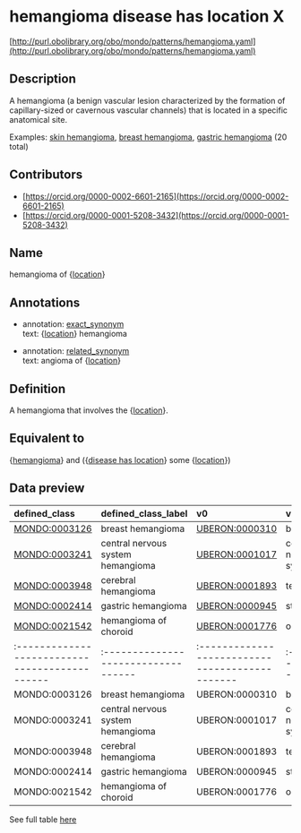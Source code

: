 # hemangioma disease has location X 

[http://purl.obolibrary.org/obo/mondo/patterns/hemangioma.yaml](http://purl.obolibrary.org/obo/mondo/patterns/hemangioma.yaml)
## Description 

A hemangioma (a benign vascular lesion characterized by the formation of capillary-sized or cavernous vascular channels) that is located in a specific anatomical site.

Examples: [skin hemangioma](http://purl.obolibrary.org/obo/MONDO_0003110), [breast hemangioma](http://purl.obolibrary.org/obo/MONDO_0003126), [gastric hemangioma](http://purl.obolibrary.org/obo/MONDO_0002414) (20 total)
## Contributors 
* [https://orcid.org/0000-0002-6601-2165](https://orcid.org/0000-0002-6601-2165) 
* [https://orcid.org/0000-0001-5208-3432](https://orcid.org/0000-0001-5208-3432) 
## Name 

hemangioma of {[location](http://purl.obolibrary.org/obo/UBERON_0001062)}

## Annotations 

* annotation: [exact_synonym](http://www.geneontology.org/formats/oboInOwl#hasExactSynonym)  
text: {[location](http://purl.obolibrary.org/obo/UBERON_0001062)} hemangioma

* annotation: [related_synonym](http://www.geneontology.org/formats/oboInOwl#hasRelatedSynonym)  
text: angioma of {[location](http://purl.obolibrary.org/obo/UBERON_0001062)}

## Definition 

A hemangioma that involves the {[location](http://purl.obolibrary.org/obo/UBERON_0001062)}.

## Equivalent to 

{[hemangioma](http://purl.obolibrary.org/obo/MONDO_0006500)} and ({[disease has location](http://purl.obolibrary.org/obo/RO_0004026)} some {[location](http://purl.obolibrary.org/obo/UBERON_0001062)})

## Data preview 
| defined_class                                | defined_class_label               | v0                                            | v0_label               |
|:---------------------------------------------|:----------------------------------|:----------------------------------------------|:-----------------------|
| [MONDO:0003126](http://purl.obolibrary.org/obo/MONDO_0003126) | breast hemangioma                 | [UBERON:0000310](http://purl.obolibrary.org/obo/UBERON_0000310) | breast                 |
| [MONDO:0003241](http://purl.obolibrary.org/obo/MONDO_0003241) | central nervous system hemangioma | [UBERON:0001017](http://purl.obolibrary.org/obo/UBERON_0001017) | central nervous system |
| [MONDO:0003948](http://purl.obolibrary.org/obo/MONDO_0003948) | cerebral hemangioma               | [UBERON:0001893](http://purl.obolibrary.org/obo/UBERON_0001893) | telencephalon          |
| [MONDO:0002414](http://purl.obolibrary.org/obo/MONDO_0002414) | gastric hemangioma                | [UBERON:0000945](http://purl.obolibrary.org/obo/UBERON_0000945) | stomach                |
| [MONDO:0021542](http://purl.obolibrary.org/obo/MONDO_0021542) | hemangioma of choroid             | [UBERON:0001776](http://purl.obolibrary.org/obo/UBERON_0001776) | optic choroid          || defined:class                                | defined:class:label               | v0                                            | v0:label               |
|:---------------------------------------------|:----------------------------------|:----------------------------------------------|:-----------------------|
| MONDO:0003126 | breast hemangioma                 | UBERON:0000310 | breast                 |
| MONDO:0003241 | central nervous system hemangioma | UBERON:0001017 | central nervous system |
| MONDO:0003948 | cerebral hemangioma               | UBERON:0001893 | telencephalon          |
| MONDO:0002414 | gastric hemangioma                | UBERON:0000945 | stomach                |
| MONDO:0021542 | hemangioma of choroid             | UBERON:0001776 | optic choroid          |

See full table [here](https://github.com/monarch-initiative/mondo/blob/master/src/patterns/data/matches/hemangioma.tsv) 
